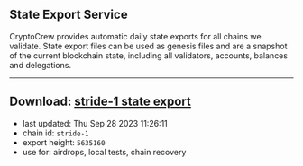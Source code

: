 ## State Export Service
CryptoCrew provides automatic daily state exports for all chains we validate. State export files can be used as genesis files and are a snapshot of the current blockchain state, including all validators, accounts, balances and delegations.

---
**Download: [stride-1 state export](https://dl.ccvalidators.com/SERVICE/stride/stride-1_export_5635160.json)**
---

- last updated: Thu Sep 28 2023 11:26:11
- chain id: `stride-1`
- export height: `5635160`
- use for: airdrops, local tests, chain recovery
